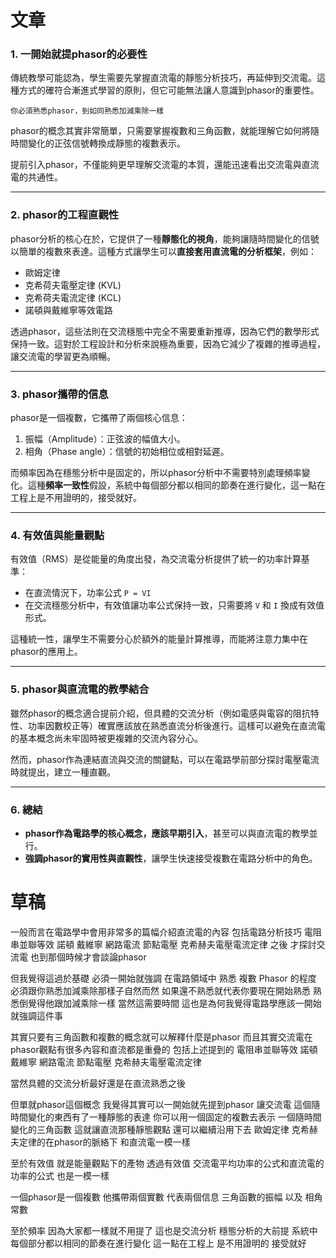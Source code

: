 # 文章

### 1. **一開始就提phasor的必要性**

傳統教學可能認為，學生需要先掌握直流電的靜態分析技巧，再延伸到交流電。這種方式的確符合漸進式學習的原則，但它可能無法讓人意識到phasor的重要性。
```
你必須熟悉phasor，到如同熟悉加減乘除一樣
```
phasor的概念其實非常簡單，只需要掌握複數和三角函數，就能理解它如何將隨時間變化的正弦信號轉換成靜態的複數表示。

提前引入phasor，不僅能夠更早理解交流電的本質，還能迅速看出交流電與直流電的共通性。

---

### 2. **phasor的工程直觀性**
phasor分析的核心在於，它提供了一種**靜態化的視角**，能夠讓隨時間變化的信號以簡單的複數來表達。這種方式讓學生可以**直接套用直流電的分析框架**，例如：
- 歐姆定律
- 克希荷夫電壓定律 (KVL)
- 克希荷夫電流定律 (KCL)
- 諾頓與戴維寧等效電路

透過phasor，這些法則在交流穩態中完全不需要重新推導，因為它們的數學形式保持一致。這對於工程設計和分析來說極為重要，因為它減少了複雜的推導過程，讓交流電的學習更為順暢。

---

### 3. **phasor攜帶的信息**
phasor是一個複數，它攜帶了兩個核心信息：
1. 振幅（Amplitude）：正弦波的幅值大小。
2. 相角（Phase angle）：信號的初始相位或相對延遲。

而頻率因為在穩態分析中是固定的，所以phasor分析中不需要特別處理頻率變化。這種**頻率一致性**假設，系統中每個部分都以相同的節奏在進行變化，這一點在工程上是不用證明的，接受就好。

---

### 4. **有效值與能量觀點**
有效值（RMS）是從能量的角度出發，為交流電分析提供了統一的功率計算基準：
- 在直流情況下，功率公式 `P = VI`
- 在交流穩態分析中，有效值讓功率公式保持一致，只需要將 `V` 和 `I` 換成有效值形式。

這種統一性，讓學生不需要分心於額外的能量計算推導，而能將注意力集中在phasor的應用上。

---

### 5. **phasor與直流電的教學結合**
雖然phasor的概念適合提前介紹，但具體的交流分析（例如電感與電容的阻抗特性、功率因數校正等）確實應該放在熟悉直流分析後進行。這樣可以避免在直流電的基本概念尚未牢固時被更複雜的交流內容分心。

然而，phasor作為連結直流與交流的關鍵點，可以在電路學前部分探討電壓電流時就提出，建立一種直觀。

---

### 6. **總結**
- **phasor作為電路學的核心概念，應該早期引入**，甚至可以與直流電的教學並行。
- **強調phasor的實用性與直觀性**，讓學生快速接受複數在電路分析中的角色。

# 草稿

一般而言在電路學中會用非常多的篇幅介紹直流電的內容
包括電路分析技巧 電阻串並聯等效 諾頓 戴維寧 網路電流 節點電壓 克希赫夫電壓電流定律
之後 才探討交流電 也到那個時候才會談論phasor

但我覺得這過於基礎 必須一開始就強調
在電路領域中 熟悉 複數 Phasor 的程度
必須跟你熟悉加減乘除那樣子自然而然
如果還不熟悉就代表你要現在開始熟悉
熟悉倒覺得他跟加減乘除一樣
當然這需要時間 這也是為何我覺得電路學應該一開始就強調這件事

其實只要有三角函數和複數的概念就可以解釋什麼是phasor
而且其實交流電在phasor觀點有很多內容和直流都是重疊的
包括上述提到的 電阻串並聯等效 諾頓 戴維寧 網路電流 節點電壓 克希赫夫電壓電流定律

當然具體的交流分析最好還是在直流熟悉之後

但單就phasor這個概念 我覺得其實可以一開始就先提到phasor
讓交流電 這個隨時間變化的東西有了一種靜態的表達 
你可以用一個固定的複數去表示 一個隨時間變化的三角函數
這就讓直流那種靜態觀點 還可以繼續沿用下去
歐姆定律 克希赫夫定律的在phasor的脈絡下 和直流電一模一樣

至於有效值 就是能量觀點下的產物
透過有效值 交流電平均功率的公式和直流電的功率的公式 也是一模一樣

一個phasor是一個複數 他攜帶兩個實數 代表兩個信息
三角函數的振幅 以及 相角常數

至於頻率 因為大家都一樣就不用提了
這也是交流分析 穩態分析的大前提
系統中每個部分都以相同的節奏在進行變化
這一點在工程上 是不用證明的 接受就好